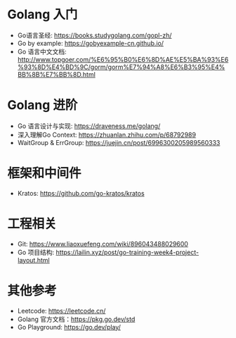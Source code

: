 # Golang 入门
- Go语言圣经: https://books.studygolang.com/gopl-zh/
- Go by example: https://gobyexample-cn.github.io/
- Go 语言中文文档: http://www.topgoer.com/%E6%95%B0%E6%8D%AE%E5%BA%93%E6%93%8D%E4%BD%9C/gorm/gorm%E7%94%A8%E6%B3%95%E4%BB%8B%E7%BB%8D.html

# Golang 进阶
- Go 语言设计与实现: https://draveness.me/golang/
- 深入理解Go Context: https://zhuanlan.zhihu.com/p/68792989
- WaitGroup & ErrGroup: https://juejin.cn/post/6996300205989560333

# 框架和中间件
- Kratos: https://github.com/go-kratos/kratos

# 工程相关
- Git: https://www.liaoxuefeng.com/wiki/896043488029600
- Go 项目结构: https://lailin.xyz/post/go-training-week4-project-layout.html

# 其他参考
- Leetcode: https://leetcode.cn/
- Golang 官方文档：https://pkg.go.dev/std
- Go Playground: https://go.dev/play/
